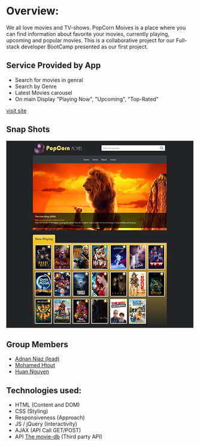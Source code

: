 # Overview:
We all love movies and TV-shows. PopCorn Moives is a place where you can find information about favorite your movies, currently playing, upcoming and popular movies. This is a collaborative project for our Full-stack developer BootCamp presented as our first project.

## Service Provided by App
  -  Search for movies in genral
  -  Search by Genre
  -  Latest Movies carousel
  -  On main Display "Playing Now", "Upcoming", "Top-Rated"
  
[visit site](https://adnanniaz77.github.io/PopCorn/)

## Snap Shots
![movies](./assets/images/app_snap.jpg)

## Group Members
  -  [Adnan Niaz (lead)](https://www.linkedin.com/in/adnanniaz77/)
  -  [Mohamed Htout](https://www.linkedin.com/in/mohamedhtout/) 
  -  [Huan Nguyen](https://www.linkedin.com/in/huan-nguyen-8a0ab647/)

## Technologies used:
  - HTML (Content and DOM)
  - CSS (Styling)
  - Responsiveness (Approach)
  - JS / jQuery (Interactivity)
  - AJAX (API Call GET/POST)
  - API [The movie-db](https://www.themoviedb.org/) (Third party API)
